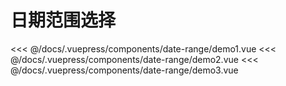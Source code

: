 # 日期范围选择

<common-democode title="基本用法">
  <date-range-demo1></date-range-demo1>
  <highlight-code slot="codeText" lang="vue">
<<< @/docs/.vuepress/components/date-range/demo1.vue
  </highlight-code>
</common-democode>

<common-democode title="value值带有time">
  <date-range-demo2></date-range-demo2>
  <highlight-code slot="codeText" lang="vue">
<<< @/docs/.vuepress/components/date-range/demo2.vue
  </highlight-code>
</common-democode>

<common-democode title="显示部分操作按钮">
  <date-range-demo3></date-range-demo3>
  <highlight-code slot="codeText" lang="vue">
<<< @/docs/.vuepress/components/date-range/demo3.vue
  </highlight-code>
</common-democode>

<date-range-attr-desc></date-range-attr-desc>
